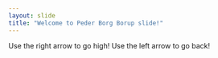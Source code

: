 ```yaml
---
layout: slide
title: "Welcome to Peder Borg Borup slide!"
---
```

Use the right arrow to go high!
Use the left arrow to go back!